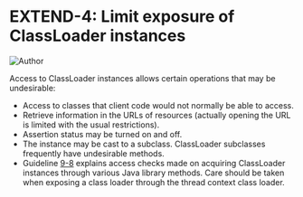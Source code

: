 # EXTEND-4: Limit exposure of ClassLoader instances
![Author](https://img.shields.io/badge/Author-Oracle-blue.svg)


Access to ClassLoader instances allows certain operations that may be undesirable:

- Access to classes that client code would not normally be able to access.
- Retrieve information in the URLs of resources (actually opening the URL is limited with the usual restrictions).
- Assertion status may be turned on and off.
- The instance may be cast to a subclass. ClassLoader subclasses frequently have undesirable methods.
- Guideline [9-8](../../g9_AccessControl/g9_08) explains access checks made on acquiring ClassLoader instances through various Java library methods. Care should be taken when exposing a class loader through the thread context class loader.
